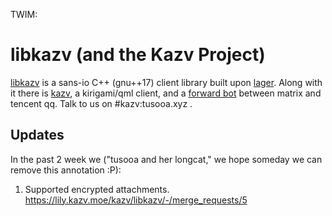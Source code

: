 TWIM:

# libkazv (and the Kazv Project)

[libkazv](https://lily.kazv.moe/kazv/libkazv) is a sans-io C++ (gnu++17) client library
built upon [lager](https://github.com/arximboldi/lager). Along with it there is
[kazv](https://lily.kazv.moe/kazv/kazv), a kirigami/qml client, and a
[forward bot](https://lily.kazv.moe/kazv/matrix-tencent-forward-bot) between matrix and
tencent qq. Talk to us on #kazv:tusooa.xyz .

## Updates

In the past 2 week we ("tusooa and her longcat," we hope someday we can
remove this annotation :P):

1. Supported encrypted attachments. https://lily.kazv.moe/kazv/libkazv/-/merge_requests/5
